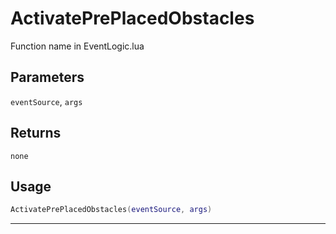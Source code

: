 # ActivatePrePlacedObstacles
Function name in EventLogic.lua
## Parameters
`eventSource`, `args`
## Returns
`none`
## Usage
```lua
ActivatePrePlacedObstacles(eventSource, args)
```
---
